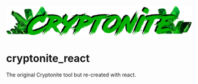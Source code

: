 ![](./public/resources/images/cryptonite-logo.png)
# cryptonite_react
The original Cryptonite tool but re-created with react.
